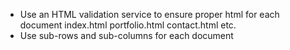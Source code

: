 <!-- * Create three files
    index.html
    portfolio.html
    contact.html -->

<!-- - Add bootstrap link in each file header tag -->
<!-- index.html
portfolio.html
contact.html -->
<!-- - Add a consistent navbar to each document
  index.html
  portfolio.html
  contact.html -->

<!-- - Make the layout of each document responsive
    index.html
  portfolio.html
  contact.html -->

<!-- - Make all images used responsive -->

- Use an HTML validation service to ensure proper html for each document
  index.html
  portfolio.html
  contact.html
  <!-- - README file with accurate description of project -->
  <!-- - Must contain personalized information
      bio
      name
      images -->
    <!-- links to social media -->
  etc.
    <!-- - Make a sticky footer for each document
      index.html
      portfolio.html
      contact.html -->
- Use sub-rows and sub-columns for each document
  <!-- index.html -->
  <!-- portfolio.html -->
  <!-- contact.html -->

<!-- * use of semantic tags
    nav

  information area
  content section
  right sidebar
    footer

<!-- * Make the Navbar social media links open in different tabs -->
<!-- * Make the link say what they are
  github link is a hyperlinked text "github" -->

<!-- - Disable twitter link or make a twitter? -->

  <!-- * Fix drop down -->
  <!-- - Make Navbar bold the current page user is on -->
<!-- - Adjust sticky footer
  center text -->
  <!-- - Fix weird flittering effect when clicking between Navbar items
  Didn't start occuring until adding javascript -->
  <!-- * on mobile, without a top margin of 250px, the text wraps to the right of the image, but when adding that margin, it no longer wraps around the image on larger screens -->

<!-- * Adjust layout of six placeholder projects
  Center image and text -->
